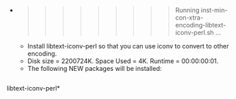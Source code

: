 * >>>>>>>>> Running inst-min-con-xtra-encoding-libtext-iconv-perl.sh ...
  * Install libtext-iconv-perl so that you can use iconv to convert to other encoding.
  * Disk size = 2200724K. Space Used = 4K. Runtime = 00:00:00:01.
  * The following NEW packages will be installed:
  ```bash
libtext-iconv-perl*
  ```
